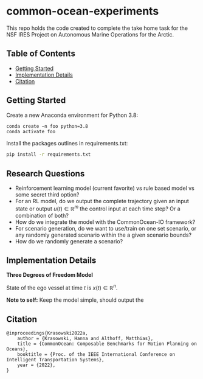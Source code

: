 # common-ocean-experiments
This repo holds the code created to complete the take home task for the NSF IRES Project on Autonomous Marine Operations for the Arctic.

## Table of Contents
- [Getting Started](#getting-started)
- [Implementation Details](#implementation-details)
- [Citation](#citation)


## Getting Started
Create a new Anaconda environment for Python 3.8:

```bash
conda create −n foo python=3.8
conda activate foo
```

Install the packages outlines in requirements.txt:
```bash
pip install -r requirements.txt
```

## Research Questions

- Reinforcement learning model (current favorite) vs rule based model vs some secret third option?
- For an RL model, do we output the complete trajectory given an input state or output $u(t) \in \mathbb{R}^m$ the control input at each time step? Or a combination of both?
- How do we integrate the model with the CommonOcean-IO framework?
- For scenario generation, do we want to use/train on one set scenario, or any randomly generated scenario within the a given scenario bounds?
- How do we randomly generate a scenario?


## Implementation Details

**Three Degrees of Freedom Model**

State of the ego vessel at time $t$ is $x(t) \in \mathbb{R}^n$.


**Note to self:** Keep the model simple, should output the

## Citation

```
@inproceedings{Krasowski2022a,
	author = {Krasowski, Hanna and Althoff, Matthias},
	title = {CommonOcean: Composable Benchmarks for Motion Planning on Oceans},
	booktitle = {Proc. of the IEEE International Conference on Intelligent Transportation Systems},
	year = {2022},
}
```